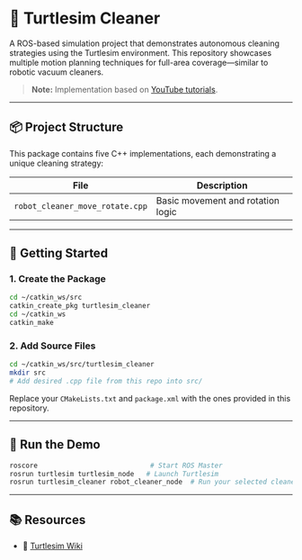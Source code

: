 
# 🐢 Turtlesim Cleaner

A ROS-based simulation project that demonstrates autonomous cleaning strategies using the Turtlesim environment. This repository  showcases multiple motion planning techniques for full-area coverage—similar to robotic vacuum cleaners.

>  **Note:**  Implementation based on [YouTube tutorials](https://www.youtube.com/playlist?list=PLSzYQGCXRW1HLWHdJ7ehZPA-nn7R9UKPa).

---

## 📦 Project Structure

This package contains five C++ implementations, each demonstrating a unique cleaning strategy:

| File | Description |
|------|-------------|
| `robot_cleaner_move_rotate.cpp` | Basic movement and rotation logic |

---

## 🚀 Getting Started

### 1. Create the Package

```bash
cd ~/catkin_ws/src
catkin_create_pkg turtlesim_cleaner
cd ~/catkin_ws
catkin_make
```

### 2. Add Source Files

```bash
cd ~/catkin_ws/src/turtlesim_cleaner
mkdir src
# Add desired .cpp file from this repo into src/
```

Replace your `CMakeLists.txt` and `package.xml` with the ones provided in this repository.

---

## 🧪 Run the Demo

```bash
roscore                            # Start ROS Master
rosrun turtlesim turtlesim_node   # Launch Turtlesim
rosrun turtlesim_cleaner robot_cleaner_node  # Run your selected cleaner
```

---

## 📚 Resources

- 🐢 [Turtlesim Wiki](http://wiki.ros.org/turtlesim)
